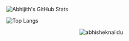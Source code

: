 ![Abhijith's GitHub Stats](https://github-readme-stats.vercel.app/api?username=AbhijithGanesh&theme=highcontrast&show_icons=true&hide_rank=true])

![Top Langs](https://github-readme-stats.vercel.app/api/top-langs/?username=AbhijithGanesh&theme=highcontrast)
<p align="center"> <img src="https://github-readme-stats.vercel.app/api?username=AbhijithGanesh&show_icons=true&theme=gotham" alt="abhisheknaiidu" />




